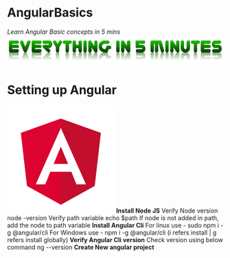 # AngularBasics
*Learn Angular Basic concepts in 5 mins*
![Everything in 5 min](assets/everythingin5mins.png)
# Setting up Angular
![Angular](assets/angular.png)
**Install Node JS**
Verify Node version
node -version
Verify path variable
echo $path
If node is not added in path, add the node to path variable
**Install Angular Cli**
For linux use - sudo npm i -g @angular/cli 
For Windows use - npm i -g @angular/cli
(i refers install | g refers install globally)
**Verify Angular Cli version**
Check version using below command
ng --version
**Create New angular project**
